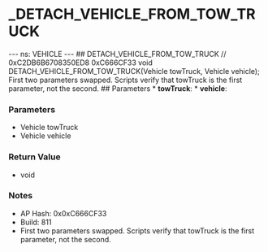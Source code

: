 # _DETACH_VEHICLE_FROM_TOW_TRUCK

--- ns: VEHICLE --- ## DETACH_VEHICLE_FROM_TOW_TRUCK  // 0xC2DB6B6708350ED8 0xC666CF33 void DETACH_VEHICLE_FROM_TOW_TRUCK(Vehicle towTruck, Vehicle vehicle);  First two parameters swapped. Scripts verify that towTruck is the first parameter, not the second.  ## Parameters * **towTruck**: * **vehicle**:

### Parameters
* Vehicle towTruck
* Vehicle vehicle

### Return Value
* void

### Notes
* AP Hash: 0x0xC666CF33
* Build: 811
* First two parameters swapped. Scripts verify that towTruck is the first parameter, not the second.

